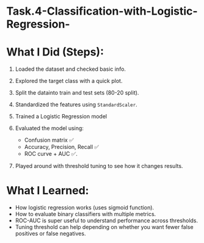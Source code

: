 # Task.4-Classification-with-Logistic-Regression-
# What I Did (Steps):

1. Loaded the dataset and checked basic info.
2. Explored the target class with a quick plot.
3. Split the datainto train and test sets (80-20 split).
4. Standardized the features using `StandardScaler`.
5. Trained a Logistic Regression model
6. Evaluated the model using:

   * Confusion matrix ✅
   * Accuracy, Precision, Recall ✅
   * ROC curve + AUC ✅.
7. Played around with threshold tuning to see how it changes results.

# What I Learned:

* How logistic regression works (uses sigmoid function).
* How to evaluate binary classifiers with multiple metrics.
* ROC-AUC is super useful to understand performance across thresholds.
* Tuning threshold can help depending on whether you want fewer false positives or false negatives.


